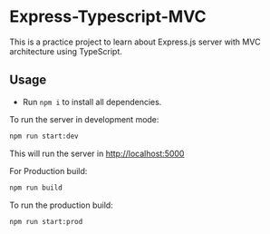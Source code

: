 # Express-Typescript-MVC

This is a practice project to learn about Express.js server with MVC architecture using TypeScript.

## Usage

- Run `npm i` to install all dependencies.

To run the server in development mode:
```bash
npm run start:dev
```
This will run the server in [http://localhost:5000](http://localhost:5000)

For Production build:
```bash
npm run build
```

To run the production build:
```bash
npm run start:prod
```